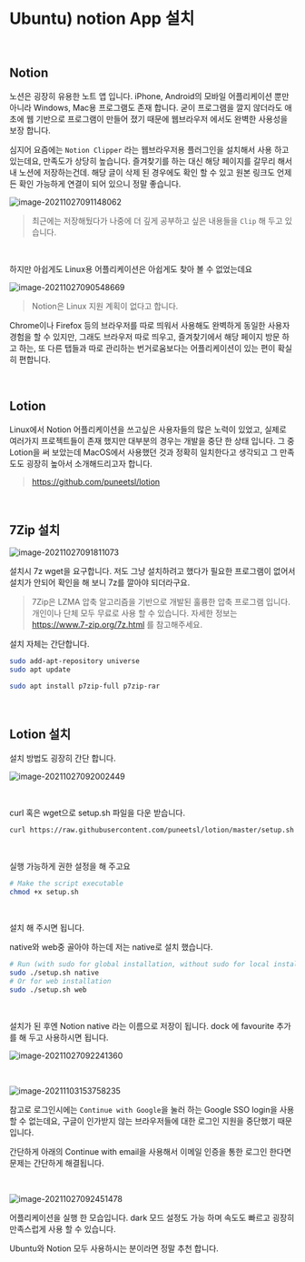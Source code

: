 # Ubuntu) notion App 설치

​	

## Notion

노션은 굉장히 유용한 노트 앱 입니다. iPhone, Android의 모바일 어플리케이션 뿐만 아니라 Windows, Mac용 프로그램도 존재 합니다. 굳이 프로그램을 깔지 않더라도 애초에 웹 기반으로 프로그램이 만들어 졌기 때문에 웹브라우저 에서도 완벽한 사용성을 보장 합니다. 

심지어 요즘에는 `Notion Clipper` 라는 웹브라우저용 플러그인을 설치해서 사용 하고 있는데요, 만족도가 상당히 높습니다. 즐겨찾기를 하는 대신 해당 페이지를 갈무리 해서 내 노션에 저장하는건데. 해당 글이 삭제 된 경우에도 확인 할 수 있고 원본 링크도 언제든 확인 가능하게 연결이 되어 있으니 정말 좋습니다.

![image-20211027091148062](https://raw.githubusercontent.com/Shane-Park/mdblog/main/OS/linux/ubuntu/notion.assets/image-20211027091148062.png)

> 최근에는 저장해뒀다가 나중에 더 깊게 공부하고 싶은 내용들을 `Clip` 해 두고 있습니다.

​	

하지만 아쉽게도 Linux용 어플리케이션은 아쉽게도 찾아 볼 수 없었는데요

![image-20211027090548669](https://raw.githubusercontent.com/Shane-Park/mdblog/main/OS/linux/ubuntu/notion.assets/image-20211027090548669.png)

> Notion은 Linux 지원 계획이 없다고 합니다.

Chrome이나 Firefox 등의 브라우저를 따로 띄워서 사용해도 완벽하게 동일한 사용자 경험을 할 수 있지만, 그래도 브라우저 따로 띄우고, 즐겨찾기에서 해당 페이지 방문 하고 하는, 또 다른 탭들과 따로 관리하는 번거로움보다는 어플리케이션이 있는 편이 확실히 편합니다.

​	

## Lotion

Linux에서 Notion 어플리케이션을 쓰고싶은 사용자들의 많은 노력이 있었고, 실제로 여러가지 프로젝트들이 존재 했지만 대부분의 경우는 개발을 중단 한 상태 입니다. 그 중 Lotion을 써 보았는데 MacOS에서 사용했던 것과 정확히 일치한다고 생각되고 그 만족도도 굉장히 높아서 소개해드리고자 합니다.

> https://github.com/puneetsl/lotion

​		

## 7Zip 설치

![image-20211027091811073](https://raw.githubusercontent.com/Shane-Park/mdblog/main/OS/linux/ubuntu/notion.assets/image-20211027091811073.png)

설치시 7z wget을 요구합니다. 저도 그냥 설치하려고 했다가 필요한 프로그램이 없어서 설치가 안되어 확인을 해 보니 7z를 깔아야 되더라구요.

> 7Zip은 LZMA 압축 알고리즘을 기반으로 개발된 훌륭한 압축 프로그램 입니다. 개인이나 단체 모두 무료로 사용 할 수 있습니다. 자세한 정보는 https://www.7-zip.org/7z.html 를 참고해주세요.

설치 자체는 간단합니다.

```zsh
sudo add-apt-repository universe
sudo apt update

```

```zsh
sudo apt install p7zip-full p7zip-rar
```

​		

## Lotion 설치

설치 방법도 굉장히 간단 합니다.

![image-20211027092002449](https://raw.githubusercontent.com/Shane-Park/mdblog/main/OS/linux/ubuntu/notion.assets/image-20211027092002449.png)

​	

curl 혹은 wget으로 setup.sh 파일을 다운 받습니다.

```zsh
curl https://raw.githubusercontent.com/puneetsl/lotion/master/setup.sh > setup.sh
```

​	

실행 가능하게 권한 설정을 해 주고요

```zsh
# Make the script executable
chmod +x setup.sh

```

​	

설치 해 주시면 됩니다.

 native와 web중 골아야 하는데 저는 native로 설치 했습니다.

```zsh
# Run (with sudo for global installation, without sudo for local installation)
sudo ./setup.sh native
# Or for web installation
sudo ./setup.sh web

```

​		

설치가 된 후엔 Notion native 라는 이름으로 저장이 됩니다. dock 에 favourite 추가를 해 두고 사용하시면 됩니다.

![image-20211027092241360](https://raw.githubusercontent.com/Shane-Park/mdblog/main/OS/linux/ubuntu/notion.assets/image-20211027092241360.png)

​		

![image-20211103153758235](https://raw.githubusercontent.com/Shane-Park/mdblog/main/OS/linux/ubuntu/notion.assets/image-20211103153758235.png)

참고로 로그인시에는 `Continue with Google`을 눌러 하는 Google SSO login을 사용할 수 없는데요, 구글이 인가받지 않는 브라우저들에 대한 로그인 지원을 중단했기 때문입니다.

간단하게 아래의 Continue with email을 사용해서 이메일 인증을 통한 로그인 한다면 문제는 간단하게 해결됩니다.

​				

![image-20211027092451478](https://raw.githubusercontent.com/Shane-Park/mdblog/main/OS/linux/ubuntu/notion.assets/image-20211027092451478.png)

어플리케이션을 실행 한 모습입니다. dark 모드 설정도 가능 하며 속도도 빠르고 굉장히 만족스럽게 사용 할 수 있습니다. 

Ubuntu와 Notion 모두 사용하시는 분이라면 정말 추천 합니다.

 